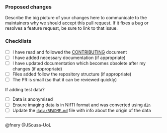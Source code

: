 ### Proposed changes

Describe the big picture of your changes here to communicate to the maintainers why we should accept this pull request. If it fixes a bug or resolves a feature request, be sure to link to that issue.

### Checklists

- [ ] I have read and followed the [CONTRIBUTING](.github/CONTRIBUTING.md) document
- [ ] I have added necessary documentation (if appropriate)
- [ ] I have updated documentation which becomes obsolete after my changes (if appropriate)
- [ ] Files added follow the repository structure (if appropriate)
- [ ] The PR is small (so that it can be reviewed quickly)

If adding test data?
- [ ] Data is anonymised
- [ ] Ensure imaging data is in NIfTI format and was converted using [`d2n`](https://github.com/UKRIN-MAPS/d2n)
- [ ] Update the [`data/README.md`](data/README.md) file with info about the origin of the data

---

@fnery @JSousa-UoL
